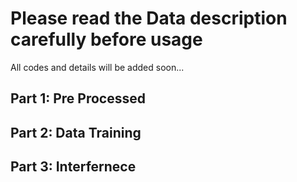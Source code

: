 # Please read the Data description carefully before usage

All codes and details will be added soon...

## Part 1: Pre Processed

## Part 2: Data Training

## Part 3: Interfernece 

